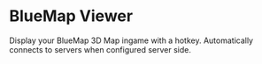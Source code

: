 # BlueMap Viewer
Display your BlueMap 3D Map ingame with a hotkey. 
Automatically connects to servers when configured server side.
